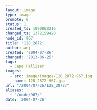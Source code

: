 ```yaml
---
layout: image
type: image
promote: 0
status: 1
created_ts: 1090862216
changed_ts: 1372159420
node_id: 967
title: '128_2872'
author: anj
created: '2004-07-26'
changed: '2013-06-25'
tags:
  - Cape Palliser
images:
  - src: image/images/128_2872-967.jpg
    name: 128_2872-967.jpg
url: "/2004/07/26/128_2872/"
aliases:
  - "/node/967/"
date: '2004-07-26'
---
```



